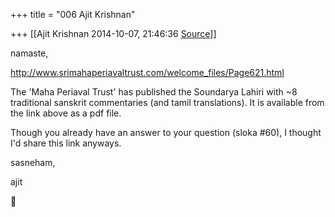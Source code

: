 +++
title = "006 Ajit Krishnan"

+++
[[Ajit Krishnan	2014-10-07, 21:46:36 [Source](https://groups.google.com/g/samskrita/c/uRIOGhz0mx4)]]



namaste,  

  

<http://www.srimahaperiavaltrust.com/welcome_files/Page621.html>  

  

The 'Maha Periaval Trust' has published the Soundarya Lahiri with \~8 traditional sanskrit commentaries (and tamil translations). It is available from the link above as a pdf file.

  

Though you already have an answer to your question (sloka #60), I thought I'd share this link anyways.

  

sasneham,  

  

  ajit



